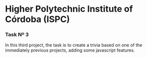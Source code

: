 # Higher Polytechnic Institute of Córdoba (ISPC)

### Task Nº 3

In this third project, the task is to create a trivia based on one of the immediately previous projects, adding some javascript features.
